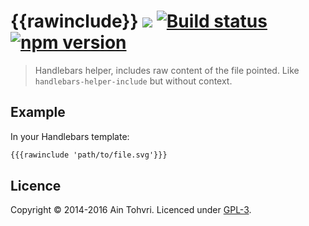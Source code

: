 # {{rawinclude}} [![](https://img.shields.io/badge/licence-GPL-bd0000.svg)](https://github.com/ain/handlebars-helper-rawinclude/blob/master/LICENSE) [![Build status](https://travis-ci.org/ain/handlebars-helper-rawinclude.svg)](https://travis-ci.org/ain/handlebars-helper-rawinclude) [![npm version](https://badge.fury.io/js/handlebars-helper-rawinclude.svg)](http://badge.fury.io/js/handlebars-helper-rawinclude)

> Handlebars helper, includes raw content of the file pointed. Like
> `handlebars-helper-include` but without context.

## Example

In your Handlebars template:
```html
{{{rawinclude 'path/to/file.svg'}}}
```

## Licence
Copyright © 2014-2016 Ain Tohvri. Licenced under [GPL-3](https://github.com/ain/handlebars-helper-rawinclude/blob/master/LICENSE).
